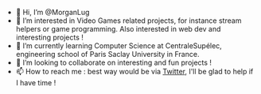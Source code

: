 - 👋 Hi, I’m @MorganLug
- 👀 I’m interested in Video Games related projects, for instance stream helpers or game programming. Also interested in web dev and interesting projects !
- 🌱 I’m currently learning Computer Science at CentraleSupélec, engineering school of Paris Saclay University in France.
- 💞️ I’m looking to collaborate on interesting and fun projects !
- 📫 How to reach me : best way would be via [Twitter](https://twitter.com/SPlitMG), I'll be glad to help if I have time !

<!---
MorganLug/MorganLug is a ✨ special ✨ repository because its `README.md` (this file) appears on your GitHub profile.
You can click the Preview link to take a look at your changes.
--->
